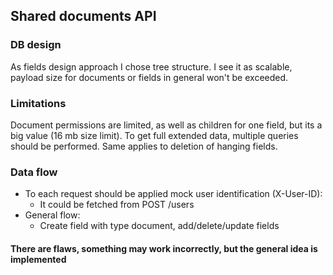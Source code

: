 ## Shared documents API

### DB design

As fields design approach I chose tree structure. I see it as scalable, payload size for documents or fields in general won't be exceeded.

### Limitations

Document permissions are limited, as well as children for one field, but its a big value (16 mb size limit).
To get full extended data, multiple queries should be performed. Same applies to deletion of hanging fields.

### Data flow

- To each request should be applied mock user identification (X-User-ID):
  - It could be fetched from POST /users
- General flow:
  - Create field with type document, add/delete/update fields

#### There are flaws, something may work incorrectly, but the general idea is implemented
